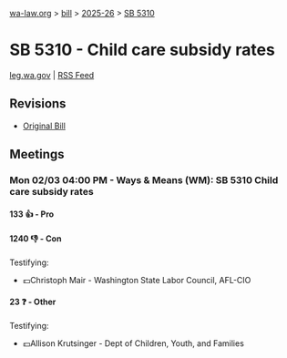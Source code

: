 [wa-law.org](/) > [bill](/bill/) > [2025-26](/bill/2025-26/) > [SB 5310](/bill/2025-26/sb/5310/)

# SB 5310 - Child care subsidy rates
[leg.wa.gov](https://app.leg.wa.gov/billsummary?BillNumber=5310&Year=2025&Initiative=false) | [RSS Feed](./rss.xml)

## Revisions
* [Original Bill](1/)

## Meetings
### Mon 02/03 04:00 PM - Ways & Means (WM): SB 5310 Child care subsidy rates
#### 133 👍 - Pro

#### 1240 👎 - Con
Testifying:
* 💵Christoph Mair - Washington State Labor Council, AFL-CIO

#### 23 ❓ - Other
Testifying:
* 💵Allison Krutsinger - Dept of Children, Youth, and Families
